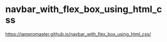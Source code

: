 # navbar_with_flex_box_using_html_css
https://iampromaster.github.io/navbar_with_flex_box_using_html_css/
